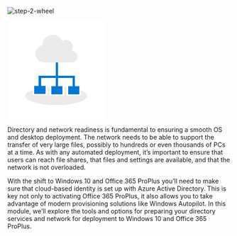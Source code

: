 ![step-2-wheel](../media/step-2-wheel-icon.png)

![step-2-icon](../media/step-2-icon.png)

Directory and network readiness is fundamental to ensuring a smooth OS and desktop deployment. The network needs to be able to support the transfer of very large files, possibly to hundreds or even thousands of PCs at a time. As with any automated deployment, it’s important to ensure that users can reach file shares,  that files and settings are available, and that the network is not overloaded.

With the shift to Windows 10 and Office 365 ProPlus you’ll need to make sure that cloud-based identity is set up with Azure Active Directory. This is key not only to activating Office 365 ProPlus, it also allows you to take advantage of modern provisioning solutions like Windows Autopilot. In this module, we’ll explore the tools and options for preparing your directory services and network for deployment to Windows 10 and Office 365 ProPlus.
